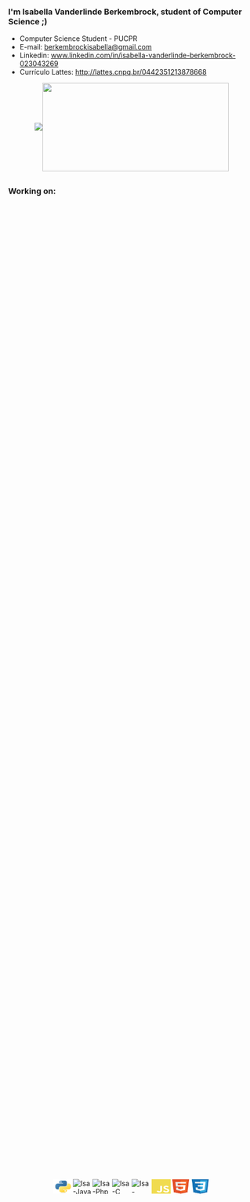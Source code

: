 <body>
  
  ### I'm Isabella Vanderlinde Berkembrock, student of Computer Science ;)

- Computer Science Student - PUCPR
- E-mail: berkembrockisabella@gmail.com
- Linkedin: www.linkedin.com/in/isabella-vanderlinde-berkembrock-023043269
- Currículo Lattes: http://lattes.cnpq.br/0442351213878668

<div style="display: flex; align-items: center; justify-content: center;">
  <picture>
  <source
    srcset="https://github-readme-stats.vercel.app/api?username=isabella1709&show_icons=true&theme=vision-friendly-dark"
    media="(prefers-color-scheme: dark)"
    height= "180cm"
  />
  <source
    srcset="https://github-readme-stats.vercel.app/api?username=isabella1709&show_icons=true"
    media="(prefers-color-scheme: dark), (prefers-color-scheme: no-preference)"
  />
  <img src="https://github-readme-stats.vercel.app/api?username=isabella1709&show_icons=true" />
</picture>
  <img height= "180cm" width="380cm"  src="https://github-readme-stats.vercel.app/api/top-langs/?username=isabella1709&layout=compact&theme=vision-friendly-dark"/>
</div>

##

### Working on:

<div style="display: flex; align-items: center; justify-content: center; height: 100vh; margin: 0;"><br>
     <img align="center" alt="Isa-Python" height="30" width="40" src="https://raw.githubusercontent.com/devicons/devicon/master/icons/python/python-original.svg">
    <img align="center" alt="Isa-Java" height="30" width="40" <link rel="stylesheet" type='text/css' src="https://cdn.jsdelivr.net/gh/devicons/devicon@latest/icons/java/java-original.svg" />
    <img align="center" alt="Isa-Php" height="30" width="40" <link rel="stylesheet" type='text/css' src="https://cdn.jsdelivr.net/gh/devicons/devicon@latest/icons/php/php-original.svg" />
    <img align="center" alt="Isa-C" height="30" width="40" <link rel="stylesheet" type='text/css' 
src="https://cdn.jsdelivr.net/gh/devicons/devicon@latest/icons/c/c-original.svg" />
    <img align="center" alt="Isa-Mysql" height="30" width="40" <link rel="stylesheet" type='text/css' src="https://cdn.jsdelivr.net/gh/devicons/devicon@latest/icons/mysql/mysql-original-wordmark.svg" />
  <img align="center" alt="Isa-Js" height="30" width="40" src="https://raw.githubusercontent.com/devicons/devicon/master/icons/javascript/javascript-plain.svg">
  <img align="center" alt="Isa-Ts" height="30" width="40" src="https://raw.githubusercontent.com/devicons/devicon/master/icons/html5/html5-original.svg">
  <img align="center" alt="Isa-CSS" height="30" width="40" src="https://raw.githubusercontent.com/devicons/devicon/master/icons/css3/css3-original.svg">



